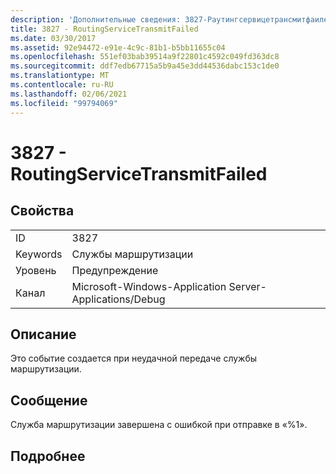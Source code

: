 ```yaml
---
description: 'Дополнительные сведения: 3827-Раутингсервицетрансмитфаилед'
title: 3827 - RoutingServiceTransmitFailed
ms.date: 03/30/2017
ms.assetid: 92e94472-e91e-4c9c-81b1-b5bb11655c04
ms.openlocfilehash: 551ef03bab39514a9f22801c4592c049fd363dc8
ms.sourcegitcommit: ddf7edb67715a5b9a45e3dd44536dabc153c1de0
ms.translationtype: MT
ms.contentlocale: ru-RU
ms.lasthandoff: 02/06/2021
ms.locfileid: "99794069"
---
```

# <a name="3827---routingservicetransmitfailed"></a>3827 - RoutingServiceTransmitFailed

## <a name="properties"></a>Свойства  
  
|||  
|-|-|  
|ID|3827|  
|Keywords|Службы маршрутизации|  
|Уровень|Предупреждение|  
|Канал|Microsoft-Windows-Application Server-Applications/Debug|  
  
## <a name="description"></a>Описание  

 Это событие создается при неудачной передаче службы маршрутизации.  
  
## <a name="message"></a>Сообщение  

 Служба маршрутизации завершена с ошибкой при отправке в «%1».  
  
## <a name="details"></a>Подробнее
